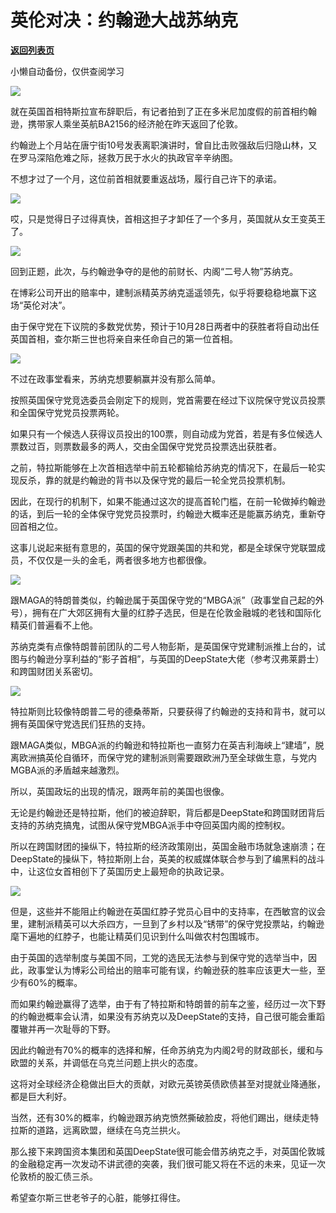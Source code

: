 # 英伦对决：约翰逊大战苏纳克

[**返回列表页**](/gzh/政事堂2019)

小懒自动备份，仅供查阅学习

![](https://mmbiz.qpic.cn/mmbiz_png/rxhS23yu8cMGjwCNSvvOKB7D12bVJLIrBiabhwYP4DLlTK2vnSDWz97gHGhVcuba9ibibF7lBzkDlicJQarafMCZKg/640?wx_fmt=png)

就在英国首相特斯拉宣布辞职后，有记者拍到了正在多米尼加度假的前首相约翰逊，携带家人乘坐英航BA2156的经济舱在昨天返回了伦敦。

约翰逊上个月站在唐宁街10号发表离职演讲时，曾自比击败强敌后归隐山林，又在罗马深陷危难之际，拯救万民于水火的执政官辛辛纳图。

不想才过了一个月，这位前首相就要重返战场，履行自己许下的承诺。

![](https://mmbiz.qpic.cn/mmbiz_jpg/rxhS23yu8cMGjwCNSvvOKB7D12bVJLIrhIibw7NrTIibKz7ITib9sn9zknetBDJojUKp7pOa5jEjIjxA2O3NNsL7A/640?wx_fmt=jpeg)

哎，只是觉得日子过得真快，首相这担子才卸任了一个多月，英国就从女王变英王了。  

![](https://mmbiz.qpic.cn/mmbiz_jpg/rxhS23yu8cMGjwCNSvvOKB7D12bVJLIrSMC3BYLe3iapeiayLIwy89lfJibXsMYpNvfaCU6olkrRUemfuvujYibKug/640?wx_fmt=jpeg)

回到正题，此次，与约翰逊争夺的是他的前财长、内阁“二号人物”苏纳克。

在博彩公司开出的赔率中，建制派精英苏纳克遥遥领先，似乎将要稳稳地赢下这场“英伦对决”。

由于保守党在下议院的多数党优势，预计于10月28日两者中的获胜者将自动出任英国首相，查尔斯三世也将亲自来任命自己的第一位首相。

![](https://mmbiz.qpic.cn/mmbiz_png/rxhS23yu8cMGjwCNSvvOKB7D12bVJLIrpqjbyLiakrsgObGu4E8qRyjkuvZ3o4ThgeWmMicIpzk1ic6QjwywqaFicQ/640?wx_fmt=png)

不过在政事堂看来，苏纳克想要躺赢并没有那么简单。  

按照英国保守党竞选委员会刚定下的规则，党首需要在经过下议院保守党议员投票和全国保守党党员投票两轮。

如果只有一个候选人获得议员投出的100票，则自动成为党首，若是有多位候选人票数过百，则票数最多的两人，交由全国保守党党员投票选出获胜者。  

之前，特拉斯能够在上次首相选举中前五轮都输给苏纳克的情况下，在最后一轮实现反杀，靠的就是约翰逊的背书以及保守党的最后一轮全党员投票机制。

因此，在现行的机制下，如果不能通过这次的提高首轮门槛，在前一轮做掉约翰逊的话，到后一轮的全体保守党党员投票时，约翰逊大概率还是能赢苏纳克，重新夺回首相之位。

这事儿说起来挺有意思的，英国的保守党跟美国的共和党，都是全球保守党联盟成员，不仅仅是一头的金毛，两者很多地方也都很像。

![](https://mmbiz.qpic.cn/mmbiz_jpg/rxhS23yu8cMGjwCNSvvOKB7D12bVJLIruSkibXky1kvnozHpNTJyohAq8ocSwbePWyTMGeKHnUIL3EHYOTtZB7Q/640?wx_fmt=jpeg)

跟MAGA的特朗普类似，约翰逊属于英国保守党的“MBGA派”（政事堂自己起的外号），拥有在广大郊区拥有大量的红脖子选民，但是在伦敦金融城的老钱和国际化精英们普遍看不上他。

苏纳克类有点像特朗普前团队的二号人物彭斯，是英国保守党建制派推上台的，试图与约翰逊分享利益的“影子首相”，与英国的DeepState大佬（参考汉弗莱爵士）和跨国财团关系密切。

![](https://mmbiz.qpic.cn/mmbiz_jpg/rxhS23yu8cMGjwCNSvvOKB7D12bVJLIrS4dGVCP6ayy5T3LQTHicGOX0ltwNicO69FYiarY3aml0PsE42Ibbaic98A/640?wx_fmt=jpeg)

特拉斯则比较像特朗普二号的德桑蒂斯，只要获得了约翰逊的支持和背书，就可以拥有英国保守党选民们狂热的支持。

跟MAGA类似，MBGA派的约翰逊和特拉斯也一直努力在英吉利海峡上“建墙”，脱离欧洲搞英伦自循环，而保守党的建制派则需要跟欧洲乃至全球做生意，与党内MGBA派的矛盾越来越激烈。

所以，英国政坛的出现的情况，跟两年前的美国也很像。

无论是约翰逊还是特拉斯，他们的被迫辞职，背后都是DeepState和跨国财团背后支持的苏纳克搞鬼，试图从保守党MBGA派手中夺回英国内阁的控制权。

所以在跨国财团的操纵下，特拉斯的经济政策刚出，英国金融市场就急速崩溃；在DeepState的操纵下，特拉斯刚上台，英美的权威媒体联合参与到了编黑料的战斗中，让这位女首相创下了英国历史上最短命的执政记录。

![](https://mmbiz.qpic.cn/mmbiz_jpg/rxhS23yu8cMGjwCNSvvOKB7D12bVJLIrHuOLjNaR3iaj6bKx3F3ibqfflJlf8zp8ic2LAH1MaIo8MsN5aVmlRsib4Q/640?wx_fmt=jpeg)

但是，这些并不能阻止约翰逊在英国红脖子党员心目中的支持率，在西敏宫的议会里，建制派精英可以大杀四方，一旦到了乡村以及“锈带”的保守党投票站，约翰逊麾下遍地的红脖子，也能让精英们见识到什么叫做农村包围城市。  

由于英国的选举制度与美国不同，工党的选民无法参与到保守党的选举当中，因此，政事堂认为博彩公司给出的赔率可能有误，约翰逊获的胜率应该更大一些，至少有60%的概率。  

而如果约翰逊赢得了选举，由于有了特拉斯和特朗普的前车之鉴，经历过一次下野的约翰逊概率会认清，如果没有苏纳克以及DeepState的支持，自己很可能会重蹈覆辙并再一次耻辱的下野。

因此约翰逊有70%的概率的选择和解，任命苏纳克为内阁2号的财政部长，缓和与欧盟的关系，并调低在乌克兰问题上拱火的态度。

这将对全球经济企稳做出巨大的贡献，对欧元英镑英债欧债甚至对提就业降通胀，都是巨大利好。

当然，还有30%的概率，约翰逊跟苏纳克愤然撕破脸皮，将他们踢出，继续走特拉斯的道路，远离欧盟，继续在乌克兰拱火。

那么接下来跨国资本集团和英国DeepState很可能会借苏纳克之手，对英国伦敦城的金融稳定再一次发动不讲武德的突袭，我们很可能又将在不远的未来，见证一次伦敦桥的股汇债三杀。

希望查尔斯三世老爷子的心脏，能够扛得住。

